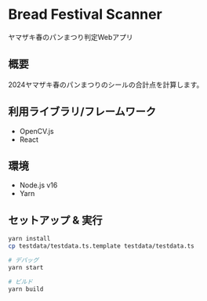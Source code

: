 # Bread Festival Scanner

ヤマザキ春のパンまつり判定Webアプリ

## 概要

2024ヤマザキ春のパンまつりのシールの合計点を計算します。

## 利用ライブラリ/フレームワーク

- OpenCV.js
- React

## 環境

- Node.js v16
- Yarn
  
## セットアップ & 実行

```bash
yarn install
cp testdata/testdata.ts.template testdata/testdata.ts

# デバッグ
yarn start

# ビルド
yarn build
```
